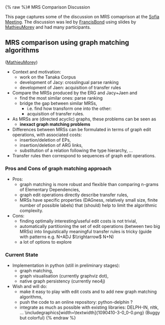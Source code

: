 {% raw %}# MRS Comparison Discussion

This page captures some of the discussion on MRS comaprison at the
[Sofia Meeting](../SofiaTop). The discussion was led by
[FrancisBond](../FrancisBond) using slides by [MathieuMorey](/MathieuMorey)
and had many participants.

## MRS comparison using graph matching algorithms

([MathieuMorey](/MathieuMorey))

- Context and motivation:
  - work on the Tanaka Corpus
  - development of Jacy: crosslingual parse ranking
  - development of Jaen: acquisition of transfer rules
- Compare the MRSs produced by the ERG and Jacy+Jaen and
  - find the most similar ones: parse ranking
  - bridge the gap between similar MRSs,
    - i.e. find how transform one into the other:
    - acquisition of transfer rules.
- As MRSs are (directed acyclic) graphs, these problems can be seen as
  - **inexact graph matching problems**
- Differences between MRSs can be formulated in terms of graph edit
operations, with associated costs:
  - insertion/deletion of EPs,
  - insertion/deletion of ARG links,
  - substitution of a relation following the type hierarchy, ...
- Transfer rules then correspond to sequences of graph edit
operations.

### Pros and Cons of graph matching approach

- Pros:
  - graph matching is more robust and flexible than comparing
n-grams of Elementary Dependencies,
  - graph edit operations directly describe transfer rules,
  - MRSs have specific properties (DAGness, relatively small size,
finite number of possible labels) that (should) help to limit
the algorithmic complexity.
- Cons:
  - finding optimally interesting/useful edit costs is not trivial,
  - automatically partitioning the set of edit operations (between
two big MRSs) into linguistically meaningful transfer rules is
tricky (guide with patterns e.g. N+ADJ $\\rightarrow$ N+N)
  - a lot of options to explore

### Current State

- Implementation in python (still in preliminary stages):
  - graph matching,
  - graph visualisation (currently graphviz dot),
  - native graph persistency (currently neo4j)
- Wish and will do:
  - make it easy to play with edit costs and to add new graph
matching algorithms,
  - push the code to an online repository: python-delphin ?
  - integrate as much as possible with existing libraries: DELPH-IN,
nltk, ...
\\includegraphics\[width=\\textwidth\]{1090410-3-0\_0-0.png}
(Buggy but colorful)
<update date omitted for speed>{% endraw %}